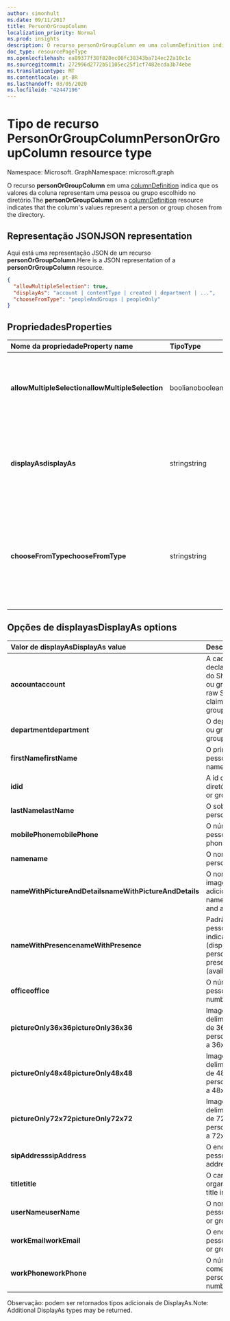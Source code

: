 ```yaml
---
author: simonhult
ms.date: 09/11/2017
title: PersonOrGroupColumn
localization_priority: Normal
ms.prod: insights
description: O recurso personOrGroupColumn em uma columnDefinition indica que os valores da coluna representam uma pessoa ou grupo escolhido no diretório.
doc_type: resourcePageType
ms.openlocfilehash: ea89377f38f820ec00fc38343ba714ec22a10c1c
ms.sourcegitcommit: 272996d2772b51105ec25f1cf7482ecda3b74ebe
ms.translationtype: MT
ms.contentlocale: pt-BR
ms.lasthandoff: 03/05/2020
ms.locfileid: "42447196"
---
```

# <a name="personorgroupcolumn-resource-type"></a><span data-ttu-id="d4ffb-103">Tipo de recurso PersonOrGroupColumn</span><span class="sxs-lookup"><span data-stu-id="d4ffb-103">PersonOrGroupColumn resource type</span></span>

<span data-ttu-id="d4ffb-104">Namespace: Microsoft. Graph</span><span class="sxs-lookup"><span data-stu-id="d4ffb-104">Namespace: microsoft.graph</span></span>

<span data-ttu-id="d4ffb-105">O recurso **personOrGroupColumn** em uma [columnDefinition](columndefinition.md) indica que os valores da coluna representam uma pessoa ou grupo escolhido no diretório.</span><span class="sxs-lookup"><span data-stu-id="d4ffb-105">The **personOrGroupColumn** on a [columnDefinition](columndefinition.md) resource indicates that the column's values represent a person or group chosen from the directory.</span></span>

## <a name="json-representation"></a><span data-ttu-id="d4ffb-106">Representação JSON</span><span class="sxs-lookup"><span data-stu-id="d4ffb-106">JSON representation</span></span>

<span data-ttu-id="d4ffb-107">Aqui está uma representação JSON de um recurso **personOrGroupColumn**.</span><span class="sxs-lookup"><span data-stu-id="d4ffb-107">Here is a JSON representation of a **personOrGroupColumn** resource.</span></span>
<!-- { "blockType": "resource", "@type": "microsoft.graph.personOrGroupColumn", "@property.aka": "chooseFromType=format" } -->

```json
{
  "allowMultipleSelection": true,
  "displayAs": "account | contentType | created | department | ...",
  "chooseFromType": "peopleAndGroups | peopleOnly"
}
```

## <a name="properties"></a><span data-ttu-id="d4ffb-108">Propriedades</span><span class="sxs-lookup"><span data-stu-id="d4ffb-108">Properties</span></span>

| <span data-ttu-id="d4ffb-109">Nome da propriedade</span><span class="sxs-lookup"><span data-stu-id="d4ffb-109">Property name</span></span>              | <span data-ttu-id="d4ffb-110">Tipo</span><span class="sxs-lookup"><span data-stu-id="d4ffb-110">Type</span></span>    | <span data-ttu-id="d4ffb-111">Descrição</span><span class="sxs-lookup"><span data-stu-id="d4ffb-111">Description</span></span>
|:---------------------------|:--------|:--------------------------------------
| <span data-ttu-id="d4ffb-112">**allowMultipleSelection**</span><span class="sxs-lookup"><span data-stu-id="d4ffb-112">**allowMultipleSelection**</span></span> | <span data-ttu-id="d4ffb-113">booliano</span><span class="sxs-lookup"><span data-stu-id="d4ffb-113">boolean</span></span> | <span data-ttu-id="d4ffb-114">Indica se vários valores podem ser selecionados da origem.</span><span class="sxs-lookup"><span data-stu-id="d4ffb-114">Indicates whether multiple values can be selected from the source.</span></span>
| <span data-ttu-id="d4ffb-115">**displayAs**</span><span class="sxs-lookup"><span data-stu-id="d4ffb-115">**displayAs**</span></span>              | <span data-ttu-id="d4ffb-116">string</span><span class="sxs-lookup"><span data-stu-id="d4ffb-116">string</span></span>  | <span data-ttu-id="d4ffb-117">Como exibir as informações sobre a pessoa ou grupo escolhido.</span><span class="sxs-lookup"><span data-stu-id="d4ffb-117">How to display the information about the person or group chosen.</span></span> <span data-ttu-id="d4ffb-118">Veja a seguir.</span><span class="sxs-lookup"><span data-stu-id="d4ffb-118">See below.</span></span>
| <span data-ttu-id="d4ffb-119">**chooseFromType**</span><span class="sxs-lookup"><span data-stu-id="d4ffb-119">**chooseFromType**</span></span>         | <span data-ttu-id="d4ffb-120">string</span><span class="sxs-lookup"><span data-stu-id="d4ffb-120">string</span></span>  | <span data-ttu-id="d4ffb-121">Se permite somente a seleção de pessoas, ou de pessoas e grupos.</span><span class="sxs-lookup"><span data-stu-id="d4ffb-121">Whether to allow selection of people only, or people and groups.</span></span> <span data-ttu-id="d4ffb-122">Deve ser `peopleAndGroups` ou `peopleOnly`.</span><span class="sxs-lookup"><span data-stu-id="d4ffb-122">Must be one of `peopleAndGroups` or `peopleOnly`.</span></span>

## <a name="displayas-options"></a><span data-ttu-id="d4ffb-123">Opções de displayas</span><span class="sxs-lookup"><span data-stu-id="d4ffb-123">DisplayAs options</span></span>

| <span data-ttu-id="d4ffb-124">Valor de displayAs</span><span class="sxs-lookup"><span data-stu-id="d4ffb-124">DisplayAs value</span></span>               | <span data-ttu-id="d4ffb-125">Descrição</span><span class="sxs-lookup"><span data-stu-id="d4ffb-125">Description</span></span>
|:------------------------------|:-----------------------
| <span data-ttu-id="d4ffb-126">**account**</span><span class="sxs-lookup"><span data-stu-id="d4ffb-126">**account**</span></span>                   | <span data-ttu-id="d4ffb-127">A cadeia de caracteres de declaração codificada bruta do SharePoint para a pessoa ou grupo (por exemplo.</span><span class="sxs-lookup"><span data-stu-id="d4ffb-127">The raw SharePoint encoded claim string for the person or group (eg.</span></span> <span data-ttu-id="d4ffb-128">i:0#.f</span><span class="sxs-lookup"><span data-stu-id="d4ffb-128">i:0#.f</span></span>|<span data-ttu-id="d4ffb-129">membership</span><span class="sxs-lookup"><span data-stu-id="d4ffb-129">membership</span></span>|<span data-ttu-id="d4ffb-130">jane@contoso.com).</span><span class="sxs-lookup"><span data-stu-id="d4ffb-130">jane@contoso.com).</span></span>
| <span data-ttu-id="d4ffb-131">**department**</span><span class="sxs-lookup"><span data-stu-id="d4ffb-131">**department**</span></span>                | <span data-ttu-id="d4ffb-132">O departamento da pessoa ou grupo.</span><span class="sxs-lookup"><span data-stu-id="d4ffb-132">The person or group's department.</span></span>
| <span data-ttu-id="d4ffb-133">**firstName**</span><span class="sxs-lookup"><span data-stu-id="d4ffb-133">**firstName**</span></span>                 | <span data-ttu-id="d4ffb-134">O primeiro nome da pessoa.</span><span class="sxs-lookup"><span data-stu-id="d4ffb-134">The person's first name.</span></span>
| <span data-ttu-id="d4ffb-135">**id**</span><span class="sxs-lookup"><span data-stu-id="d4ffb-135">**id**</span></span>                        | <span data-ttu-id="d4ffb-136">A id da pessoa ou grupo no diretório.</span><span class="sxs-lookup"><span data-stu-id="d4ffb-136">The id of the person or group in the directory.</span></span>
| <span data-ttu-id="d4ffb-137">**lastName**</span><span class="sxs-lookup"><span data-stu-id="d4ffb-137">**lastName**</span></span>                  | <span data-ttu-id="d4ffb-138">O sobrenome da pessoa.</span><span class="sxs-lookup"><span data-stu-id="d4ffb-138">The person's last name.</span></span>
| <span data-ttu-id="d4ffb-139">**mobilePhone**</span><span class="sxs-lookup"><span data-stu-id="d4ffb-139">**mobilePhone**</span></span>               | <span data-ttu-id="d4ffb-140">O número de celular da pessoa.</span><span class="sxs-lookup"><span data-stu-id="d4ffb-140">The person's mobile phone number.</span></span>
| <span data-ttu-id="d4ffb-141">**name**</span><span class="sxs-lookup"><span data-stu-id="d4ffb-141">**name**</span></span>                      | <span data-ttu-id="d4ffb-142">O nome da pessoa.</span><span class="sxs-lookup"><span data-stu-id="d4ffb-142">The person's name.</span></span>
| <span data-ttu-id="d4ffb-143">**nameWithPictureAndDetails**</span><span class="sxs-lookup"><span data-stu-id="d4ffb-143">**nameWithPictureAndDetails**</span></span> | <span data-ttu-id="d4ffb-144">O nome da pessoa com sua imagem e detalhes adicionais.</span><span class="sxs-lookup"><span data-stu-id="d4ffb-144">The person's name along with their picture and additional details.</span></span>
| <span data-ttu-id="d4ffb-145">**nameWithPresence**</span><span class="sxs-lookup"><span data-stu-id="d4ffb-145">**nameWithPresence**</span></span>          | <span data-ttu-id="d4ffb-146">Padrão.</span><span class="sxs-lookup"><span data-stu-id="d4ffb-146">Default.</span></span> <span data-ttu-id="d4ffb-147">O nome da pessoa com um ícone indicador de presença (disponível/ocupado/etc.)</span><span class="sxs-lookup"><span data-stu-id="d4ffb-147">The person's name with a presence indicator icon (available/busy/etc.)</span></span>
| <span data-ttu-id="d4ffb-148">**office**</span><span class="sxs-lookup"><span data-stu-id="d4ffb-148">**office**</span></span>                    | <span data-ttu-id="d4ffb-149">O número comercial da pessoa.</span><span class="sxs-lookup"><span data-stu-id="d4ffb-149">The person's office number.</span></span>
| <span data-ttu-id="d4ffb-150">**pictureOnly36x36**</span><span class="sxs-lookup"><span data-stu-id="d4ffb-150">**pictureOnly36x36**</span></span>          | <span data-ttu-id="d4ffb-151">Imagem da pessoa, delimitada por um quadrado de 36 x 36 pixels.</span><span class="sxs-lookup"><span data-stu-id="d4ffb-151">The person's picture, bounded by a 36x36 px square.</span></span>
| <span data-ttu-id="d4ffb-152">**pictureOnly48x48**</span><span class="sxs-lookup"><span data-stu-id="d4ffb-152">**pictureOnly48x48**</span></span>          | <span data-ttu-id="d4ffb-153">Imagem da pessoa, delimitada por um quadrado de 48 x 48 pixels.</span><span class="sxs-lookup"><span data-stu-id="d4ffb-153">The person's picture, bounded by a 48x48 px square.</span></span>
| <span data-ttu-id="d4ffb-154">**pictureOnly72x72**</span><span class="sxs-lookup"><span data-stu-id="d4ffb-154">**pictureOnly72x72**</span></span>          | <span data-ttu-id="d4ffb-155">Imagem da pessoa, delimitada por um quadrado de 72 x 72 pixels.</span><span class="sxs-lookup"><span data-stu-id="d4ffb-155">The person's picture, bounded by a 72x72 px square.</span></span>
| <span data-ttu-id="d4ffb-156">**sipAddress**</span><span class="sxs-lookup"><span data-stu-id="d4ffb-156">**sipAddress**</span></span>                | <span data-ttu-id="d4ffb-157">O endereço sip da pessoa.</span><span class="sxs-lookup"><span data-stu-id="d4ffb-157">The person's sip address.</span></span>
| <span data-ttu-id="d4ffb-158">**title**</span><span class="sxs-lookup"><span data-stu-id="d4ffb-158">**title**</span></span>                     | <span data-ttu-id="d4ffb-159">O cargo da pessoa na organização.</span><span class="sxs-lookup"><span data-stu-id="d4ffb-159">The person's title in the organization.</span></span>
| <span data-ttu-id="d4ffb-160">**userName**</span><span class="sxs-lookup"><span data-stu-id="d4ffb-160">**userName**</span></span>                  | <span data-ttu-id="d4ffb-161">O nome de usuário da pessoa ou grupo.</span><span class="sxs-lookup"><span data-stu-id="d4ffb-161">The person or group's user name.</span></span>
| <span data-ttu-id="d4ffb-162">**workEmail**</span><span class="sxs-lookup"><span data-stu-id="d4ffb-162">**workEmail**</span></span>                 | <span data-ttu-id="d4ffb-163">O endereço de email da pessoa ou grupo.</span><span class="sxs-lookup"><span data-stu-id="d4ffb-163">The person or group's email address.</span></span>
| <span data-ttu-id="d4ffb-164">**workPhone**</span><span class="sxs-lookup"><span data-stu-id="d4ffb-164">**workPhone**</span></span>                 | <span data-ttu-id="d4ffb-165">O número de telefone comercial da pessoa.</span><span class="sxs-lookup"><span data-stu-id="d4ffb-165">The person's work phone number.</span></span>

<span data-ttu-id="d4ffb-166">Observação: podem ser retornados tipos adicionais de DisplayAs.</span><span class="sxs-lookup"><span data-stu-id="d4ffb-166">Note: Additional DisplayAs types may be returned.</span></span>

<!-- {
  "type": "#page.annotation",
  "description": "",
  "keywords": "",
  "section": "documentation",
  "suppressions": [
    "Warning: /api-reference/v1.0/resources/personorgroupcolumn.md:
      Found potential enums in resource example that weren't defined in a table:(peopleAndGroups,peopleOnly) are in resource, but () are in table",
    "Warning: /api-reference/v1.0/resources/personorgroupcolumn.md:
      Found potential enums in resource example that weren't defined in a table:(account,contentType,created,department,...) are in resource, but () are in table"
  ],
  "tocPath": "Resources/PersonOrGroupColumn"
} -->
